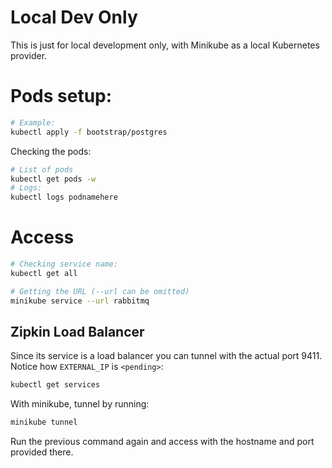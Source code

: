 # Local Dev Only

This is just for local development only, with Minikube as a local Kubernetes provider.

# Pods setup:

```zsh
# Example:
kubectl apply -f bootstrap/postgres
```

Checking the pods:

```zsh
# List of pods
kubectl get pods -w
# Logs:
kubectl logs podnamehere
```

# Access

```zsh
# Checking service name:
kubectl get all
```

```zsh
# Getting the URL (--url can be omitted)
minikube service --url rabbitmq
```

## Zipkin Load Balancer

Since its service is a load balancer you can tunnel with the actual port 9411. 
Notice how `EXTERNAL_IP` is `<pending>`:

```zsh
kubectl get services
```

With minikube, tunnel by running:

```zsh
minikube tunnel
```

Run the previous command again and access with the hostname and port provided there.



